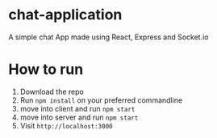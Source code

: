 # chat-application
A simple chat App made using React, Express and Socket.io


# How to run
1. Download the repo
2. Run ```npm install``` on your preferred commandline
3. move into client and run ```npm start```
4. move into server and run ```npm start```
5. Visit ```http://localhost:3000```
